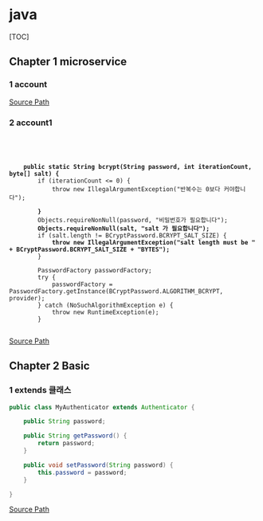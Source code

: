 # java

\[TOC]

## Chapter 1 microservice

### 1 account

[Source Path](https://c/Users/ung-Z13/Downloads/manning-kube-native-microservices-master/manning-kube-native-microservices-master/accountRest)

### 2 account1

<pre class="language-java" data-title="test.java" data-overflow="wrap" data-line-numbers><code class="lang-java">    
    
    
    
<strong>    public static String bcrypt(String password, int iterationCount, byte[] salt) {
</strong>        if (iterationCount &#x3C;= 0) {
            throw new IllegalArgumentException("반복수는 0보다 커야합니다");

<strong>        }
</strong>        Objects.requireNonNull(password, "비밀번호가 필요합니다");
<strong>        Objects.requireNonNull(salt, "salt 가 필요합니다");
</strong>        if (salt.length != BCryptPassword.BCRYPT_SALT_SIZE) {
<strong>            throw new IllegalArgumentException("salt length must be " + BCryptPassword.BCRYPT_SALT_SIZE + "BYTES");
</strong>        }

        PasswordFactory passwordFactory;
        try {
            passwordFactory = PasswordFactory.getInstance(BCryptPassword.ALGORITHM_BCRYPT, provider);
        } catch (NoSuchAlgorithmException e) {
            throw new RuntimeException(e);
        }

</code></pre>

[Source Path](https://c/Users/ung-Z13/Downloads/manning-kube-native-microservices-master/manning-kube-native-microservices-master/accountRest/src/main/java/org/acme/reactive/crud/security/PasswordHasher.java)

## Chapter 2 Basic

### 1 extends 클래스

```java
public class MyAuthenticator extends Authenticator {

    public String password;

    public String getPassword() {
        return password;
    }

    public void setPassword(String password) {
        this.password = password;
    }

}

```

[Source Path](https://d/IDEA/security-webauthn-quickstart/src/main/java/org/acme/security/webauthn/MyAuthenticator.java)
